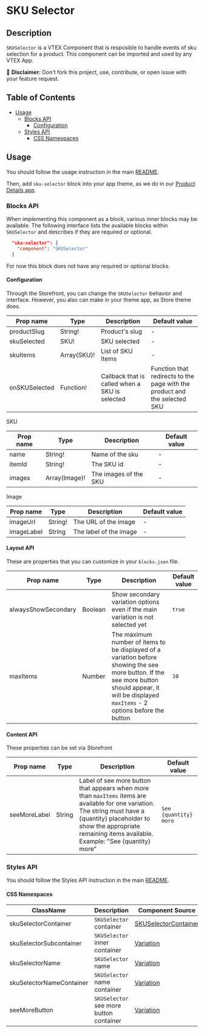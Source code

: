 # SKU Selector

## Description

`SKUSelector` is a VTEX Component that is resposible to handle events of sku selection for a product. This component can be imported and used by any VTEX App.

:loudspeaker: **Disclaimer:** Don't fork this project, use, contribute, or open issue with your feature request.

## Table of Contents
- [Usage](#usage)
  - [Blocks API](#blocks-api)
    - [Configuration](#configuration)
  - [Styles API](#styles-api)
    - [CSS Namespaces](#css-namespaces)

## Usage

You should follow the usage instruction in the main [README](/README.md#usage).

Then, add `sku-selector` block into your app theme, as we do in our [Product Details app](https://github.com/vtex-apps/product-details/blob/master/store/blocks.json). 

### Blocks API

When implementing this component as a block, various inner blocks may be available. The following interface lists the available blocks within `SKUSelector` and describes if they are required or optional.

```json
  "sku-selector": {
    "component": "SKUSelector"
  }
```

For now this block does not have any required or optional blocks.

#### Configuration

Through the Storefront, you can change the `SKUSelector` behavior and interface. However, you also can make in your theme app, as Store theme does.

| Prop name | Type | Description | Default value |
| --------- | ---- | ----------- | ------------- |
| productSlug | String! | Product's slug | - | 
| skuSelected | SKU! | SKU selected | - |
| skuItems | Array(SKU)! | List of SKU Items | - |
| onSKUSelected | Function! | Callback that is called when a SKU is selected | Function that redirects to the page with the product and the selected SKU |

SKU

| Prop name | Type | Description | Default value |
| --------- | ---- | ----------- | ------------- |
| name | String! | Name of the sku | - |
| itemId | String! | The SKU id | - |
| images | Array(Image)! | The images of the SKU | - |

Image

| Prop name | Type | Description | Default value |
| --------- | ---- | ----------- | ------------- |
| imageUrl | String! | The URL of the image | - |
| imageLabel | String | The label of the image | - |

#### Layout API
These are properties that you can customize in your `blocks.json` file.

| Prop name | Type | Description | Default value |
| --------- | ---- | ----------- | ------------- |
| alwaysShowSecondary | Boolean | Show secondary variation options even if the main variation is not selected yet | `true` |
| maxItems | Number | The maximum number of items to be displayed of a variation before showing the see more button. If the see more button should appear, it will be displayed `maxItems` - 2 options before the button | `10` |

#### Content API
These properties can be set via Storefront

| Prop name | Type | Description | Default value |
| --------- | ---- | ----------- | ------------- |
| seeMoreLabel | String | Label of see more button that appears when more than `maxItems` items are available for one variation. The string must have a {quantity} placeholder to show the appropriate remaining items available. Example: \"See {quantity} more\" | `See {quantity} more` |

### Styles API

You should follow the Styles API instruction in the main [README](/README.md#styles-api).

#### CSS Namespaces

| ClassName | Description | Component Source
| --------- | ----------- | ----------------
| skuSelectorContainer | `SKUSelector` container| [SKUSelectorContainer](/react/components/SKUSelector/components/SKUSelector.js)|
| skuSelectorSubcontainer | `SKUSelector` inner container | [Variation](/react/components/SKUSelector/components/Variation.js) |
| skuSelectorName | `SKUSelector` name | [Variation](/react/components/SKUSelector/components/Variation.js)|
| skuSelectorNameContainer | `SKUSelector` name container| [Variation](/react/components/SKUSelector/components/Variation.js)|
| seeMoreButton | `SKUSelector` see more button container | [Variation](/react/components/SKUSelector/components/Variation.js)|